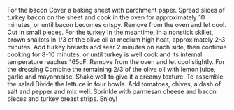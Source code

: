 For the bacon Cover a baking sheet with parchment paper. Spread slices of turkey bacon on the sheet and cook in the oven for approximately 10 minutes, or until bacon becomes crispy. Remove from the oven and let cool. Cut in small pieces.   For the turkey In the meantime, in a nonstick skillet, brown shallots in 1/3 of the olive oil at medium high heat, approximately 2-3 minutes. Add turkey breasts and sear 2 minutes on each side, then continue cooking for 8-10 minutes, or until turkey is well cook and its internal temperature reaches 165oF. Remove from the oven and let cool slightly. For the dressing Combine the remaining 2/3 of the olive oil with lemon juice, garlic and mayonnaise. Shake well to give it a creamy texture. To assemble the salad Divide the lettuce in four bowls. Add tomatoes, chives, a dash of salt and pepper and mix well. Sprinkle with parmesan cheese and bacon pieces and turkey breast strips. Enjoy!